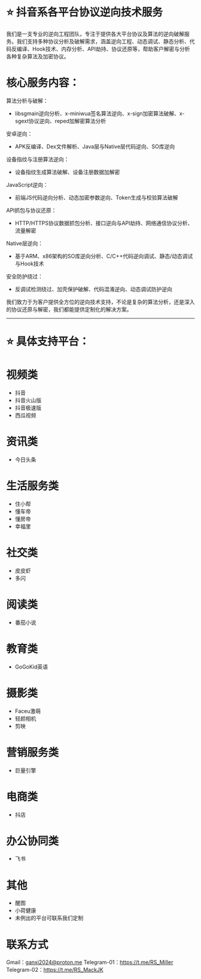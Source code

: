 # ⭐ 抖音系各平台协议逆向技术服务

我们是一支专业的逆向工程团队，专注于提供各大平台协议及算法的逆向破解服务。我们支持多种协议分析及破解需求，涵盖逆向工程、动态调试、静态分析、代码反编译、Hook技术、内存分析、API劫持、协议还原等，帮助客户解密与分析各种复杂算法及加密协议。

# 核心服务内容：

算法分析与破解：
- libsgmain逆向分析、x-miniwua签名算法逆向、x-sign加密算法破解、x-sgext协议逆向、reped加解密算法分析

安卓逆向：
- APK反编译、Dex文件解析、Java层与Native层代码逆向、SO库逆向

设备指纹与注册算法逆向：
- 设备指纹生成算法破解、设备注册数据加解密

JavaScript逆向：
- 前端JS代码逆向分析、动态加密参数逆向、Token生成与校验算法破解

API抓包与协议还原：
- HTTP/HTTPS协议数据抓包分析、接口逆向与API劫持、网络通信协议分析、流量解密

Native层逆向：
- 基于ARM、x86架构的SO库逆向分析、C/C++代码逆向调试、静态/动态调试与Hook技术

安全防护绕过：
- 反调试检测绕过、加壳保护破解、代码混淆逆向、动态调试防护逆向

我们致力于为客户提供全方位的逆向技术支持，不论是复杂的算法分析，还是深入的协议还原与解密，我们都能提供定制化的解决方案。

-----------------------------------------------------------------------------------------------------------------
# ⭐ 具体支持平台：
# 视频类
- 抖音
- 抖音火山版
- 抖音极速版
- 西瓜视频
  
# 资讯类
- 今日头条

# 生活服务类
- 住小帮
- 懂车帝
- 懂房帝
- 幸福里

# 社交类
- 皮皮虾
- 多闪
  
# 阅读类
- 番茄小说

# 教育类
- GoGoKid英语

# 摄影类
- Faceu激萌
- 轻颜相机
- 剪映
  
# 营销服务类
- 巨量引擎

# 电商类
- 抖店

# 办公协同类
- 飞书

# 其他
- 醒图
- 小荷健康
- 未例出的平台可联系我们定制

# 联系方式
Gmail：ganxi2024@proton.me
Telegram-01：https://t.me/RS_Miller
Telegram-02：https://t.me/RS_MackJK
